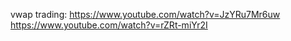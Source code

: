 vwap trading:   https://www.youtube.com/watch?v=JzYRu7Mr6uw
                https://www.youtube.com/watch?v=rZRt-miYr2I
